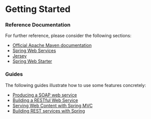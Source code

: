 # Getting Started

### Reference Documentation
For further reference, please consider the following sections:

* [Official Apache Maven documentation](https://maven.apache.org/guides/index.html)
* [Spring Web Services](https://docs.spring.io/spring-boot/docs/{bootVersion}/reference/htmlsingle/#boot-features-webservices)
* [Jersey](https://docs.spring.io/spring-boot/docs/{bootVersion}/reference/htmlsingle/#boot-features-jersey)
* [Spring Web Starter](https://docs.spring.io/spring-boot/docs/{bootVersion}/reference/htmlsingle/#boot-features-developing-web-applications)

### Guides
The following guides illustrate how to use some features concretely:

* [Producing a SOAP web service](https://spring.io/guides/gs/producing-web-service/)
* [Building a RESTful Web Service](https://spring.io/guides/gs/rest-service/)
* [Serving Web Content with Spring MVC](https://spring.io/guides/gs/serving-web-content/)
* [Building REST services with Spring](https://spring.io/guides/tutorials/bookmarks/)

